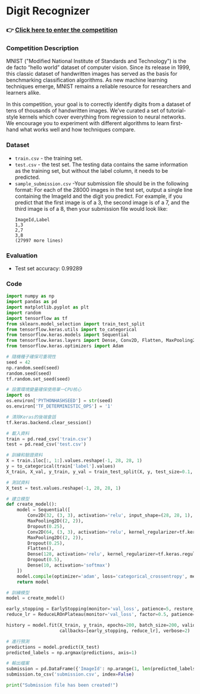 # Digit Recognizer
### 👉 [Click here to enter the competition](https://www.kaggle.com/competitions/digit-recognizer)

### Competition Description
MNIST ("Modified National Institute of Standards and Technology") is the de facto “hello world” dataset of computer vision. 
Since its release in 1999, this classic dataset of handwritten images has served as the basis for benchmarking classification algorithms. 
As new machine learning techniques emerge, MNIST remains a reliable resource for researchers and learners alike.

In this competition, your goal is to correctly identify digits from a dataset of tens of thousands of handwritten images. 
We’ve curated a set of tutorial-style kernels which cover everything from regression to neural networks. 
We encourage you to experiment with different algorithms to learn first-hand what works well and how techniques compare.

### Dataset
- `train.csv` - the training set.
- `test.csv` - the test set. The testing data contains the same information as the training set, but without the label column, it needs to be predicted.
- `sample_submission.csv` -Your submission file should be in the following format: For each of the 28000 images in the test set, output a single line containing the ImageId and the digit you predict. For example, if you predict that the first image is of a 3, the second image is of a 7, and the third image is of a 8, then your submission file would look like:
    ```
    ImageId,Label
    1,3
    2,7
    3,8 
    (27997 more lines)
    ```
    
### Evaluation
- Test set accuracy: 0.99289

### Code
```python
import numpy as np
import pandas as pd
import matplotlib.pyplot as plt
import random
import tensorflow as tf
from sklearn.model_selection import train_test_split
from tensorflow.keras.utils import to_categorical
from tensorflow.keras.models import Sequential
from tensorflow.keras.layers import Dense, Conv2D, Flatten, MaxPooling2D
from tensorflow.keras.optimizers import Adam

# 隨機種子確保可重現性
seed = 42
np.random.seed(seed)
random.seed(seed)
tf.random.set_seed(seed)

# 設置環境變量確保使用單一CPU核心
import os
os.environ['PYTHONHASHSEED'] = str(seed)
os.environ['TF_DETERMINISTIC_OPS'] = '1'

# 清除Keras的後端會話
tf.keras.backend.clear_session()

# 載入資料
train = pd.read_csv('train.csv')
test = pd.read_csv('test.csv')

# 訓練和驗證資料
X = train.iloc[:, 1:].values.reshape(-1, 28, 28, 1)
y = to_categorical(train['label'].values)
X_train, X_val, y_train, y_val = train_test_split(X, y, test_size=0.1, random_state=seed)

# 測試資料
X_test = test.values.reshape(-1, 28, 28, 1)

# 建立模型
def create_model():
    model = Sequential([
        Conv2D(32, (3, 3), activation='relu', input_shape=(28, 28, 1), kernel_regularizer=tf.keras.regularizers.l2(0.001)),
        MaxPooling2D((2, 2)),
        Dropout(0.25),
        Conv2D(64, (3, 3), activation='relu', kernel_regularizer=tf.keras.regularizers.l2(0.001)),
        MaxPooling2D((2, 2)),
        Dropout(0.25),
        Flatten(),
        Dense(128, activation='relu', kernel_regularizer=tf.keras.regularizers.l2(0.001)),
        Dropout(0.5),
        Dense(10, activation='softmax')
    ])
    model.compile(optimizer='adam', loss='categorical_crossentropy', metrics=['accuracy'])
    return model

# 訓練模型
model = create_model()

early_stopping = EarlyStopping(monitor='val_loss', patience=5, restore_best_weights=True)
reduce_lr = ReduceLROnPlateau(monitor='val_loss', factor=0.5, patience=3)

history = model.fit(X_train, y_train, epochs=200, batch_size=200, validation_data=(X_val, y_val),
                    callbacks=[early_stopping, reduce_lr], verbose=2)

# 進行預測
predictions = model.predict(X_test)
predicted_labels = np.argmax(predictions, axis=1)

# 輸出檔案
submission = pd.DataFrame({'ImageId': np.arange(1, len(predicted_labels) + 1), 'Label': predicted_labels})
submission.to_csv('submission.csv', index=False)

print("Submission file has been created!")

